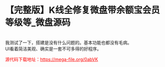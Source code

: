 # 【完整版】K线全修复微盘带余额宝会员等级等_微盘源码

<br>我测试了一下，搭建是没有什么问题的。基本功能也都没有毛病。<br>UI看着简洁美观、确实是一套不可多得的好程序。


<p style="color: red;">源代码下载地址：<a href="https://mega-file.org/0abVK" style="color: red;">https://mega-file.org/0abVK</a></p>